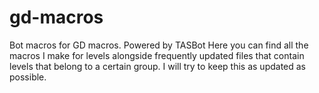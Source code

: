 # gd-macros
Bot macros for GD macros. Powered by TASBot
Here you can find all the macros I make for levels alongside frequently updated files that contain levels that belong to a certain group.
I will try to keep this as updated as possible.
